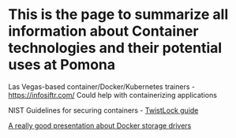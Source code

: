# This is the page to summarize all information about Container technologies and their potential uses at Pomona

Las Vegas-based container/Docker/Kubernetes trainers  - https://infosiftr.com/
Could help with containerizing applications

NIST Guidelines for securing containers - [TwistLock guide](https://github.com/Pomona-ITS/hpc/blob/master/design/new_technologies/containers/Companion-Guide-to-NIST-Container-Security-Special-Publication.pdf)

[A really good presentation about Docker storage drivers](https://jpetazzo.github.io/assets/2015-07-01-deep-dive-into-docker-storage-drivers.html#47)
